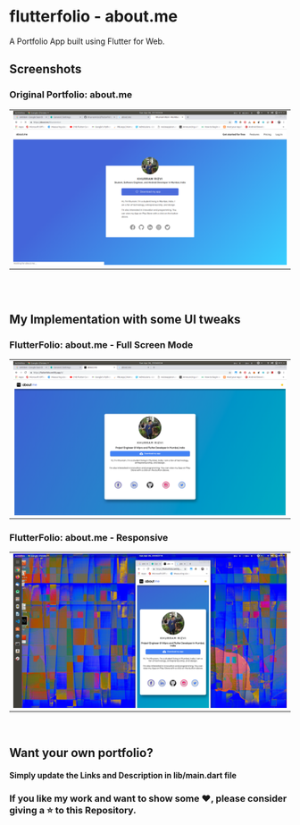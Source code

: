 # flutterfolio - about.me

A Portfolio App built using Flutter for Web.

## Screenshots

### Original Portfolio: about.me

<table>
  <tr> 
  <td> <img src ='ss/og.png'> </td>
   </tr>
 </table>
 
 <br>
 <br>
 
 ## My Implementation with some UI tweaks
 
 ### FlutterFolio: about.me - Full Screen Mode
 <table>
  <tr> 
  <td> <img src ='ss/full.png'> </td>
   </tr>
  </table>
  
  ### FlutterFolio: about.me - Responsive
  <table>
  <tr> 
  <td> <img src ='ss/responsive.png'> </td>
   </tr>
 </table>
 
 <br>
 
 ## Want your own portfolio?
 #### Simply update the Links and Description in lib/main.dart file
 
    
### If you like my work and want to show some ❤️, please consider giving a ⭐️ to this Repository.
